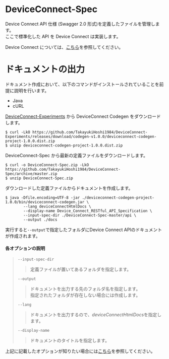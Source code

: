 # DeviceConnect-Spec
Device Connect API 仕様 (Swagger 2.0 形式)を定義したファイルを管理します。<br>
ここで標準化した API を Device Connect は実装します。

Device Connect については、[こちら](https://github.com/DeviceConnect/DeviceConnect-Docs)を参照してください。

# ドキュメントの出力
ドキュメント作成において、以下のコマンドがインストールされていることを前提に説明を行います。

* Java
* cURL

[DeviceConnect-Experiments](https://github.com/TakayukiHoshi1984/DeviceConnect-Experiments) から DeviceConnect Codegen をダウンロードします。

```
$ curl -LkO https://github.com/TakayukiHoshi1984/DeviceConnect-Experiments/releases/download/codegen-v1.0.0/deviceconnect-codegen-project-1.0.0.dist.zip
$ unzip deviceconnect-codegen-project-1.0.0.dist.zip
```

DeviceConnect-Spec から最新の定義ファイルをダウンロードします。

```
$ curl -o DeviceConnect-Spec.zip -LkO https://github.com/TakayukiHoshi1984/DeviceConnect-Spec/archive/master.zip
$ unzip DeviceConnect-Spec.zip
```

ダウンロードした定義ファイルからドキュメントを作成します。

```
$ java -Dfile.encoding=UTF-8 -jar ./deviceconnect-codegen-project-1.0.0/bin/deviceconnect-codegen.jar \
        --lang deviceConnectHtmlDocs \
        --display-name Device_Connect_RESTful_API_Specification \
        --input-spec-dir ./DeviceConnect-Spec-master/api \
        --output ./docs
```

実行すると`--output`で指定したフォルダにDevice Connect APIのドキュメントが作成されます。

#### 各オプションの説明

> `--input-spec-dir`
> > 定義ファイルが置いてあるフォルダを指定します。
>
> `--output`
> > ドキュメントを出力する先のフォルダ名を指定します。<br>
> > 指定されたフォルダが存在しない場合には作成します。
> 
> `--lang`
> > ドキュメントを出力するので、*deviceConnectHtmlDocs*を指定します。
> 
> `--display-name`
> > ドキュメントのタイトルを指定します。

上記に記載したオプションが知りたい場合には[こちら](https://github.com/TakayukiHoshi1984/DeviceConnect-Experiments/tree/master/DeviceConnectCodegen)を参照してください。

